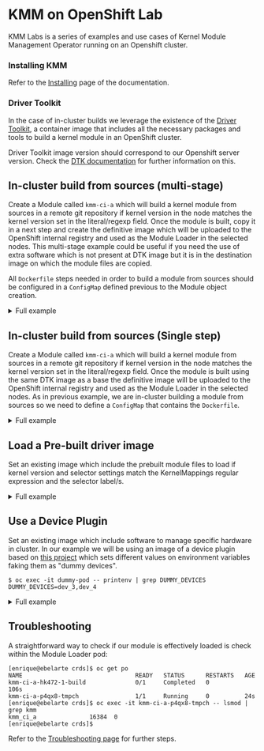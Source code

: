 # KMM on OpenShift Lab

KMM Labs is a series of examples and use cases of Kernel Module Management Operator running on an Openshift cluster.

### Installing KMM

Refer to the [Installing](documentation/install.md) page of the documentation.

### Driver Toolkit

In the case of in-cluster builds we leverage the existence of the
[Driver Toolkit](https://github.com/openshift/driver-toolkit), a container image that includes all the necessary
packages and tools to build a kernel module in an OpenShift cluster.

Driver Toolkit image version should correspond to our Openshift server version.
Check the [DTK documentation](https://github.com/openshift/driver-toolkit#finding-the-driver-toolkit-image-url-in-the-payload)
for further information on this.

## In-cluster build from sources (multi-stage)

Create a Module called `kmm-ci-a` which will build a kernel module from sources in a remote git repository if kernel
version in the node matches the kernel version set in the literal/regexp field.
Once the module is built, copy it in a next step and create the definitive image which will be uploaded to the OpenShift
internal registry and used as the Module Loader in the selected nodes.
This multi-stage example could be useful if you need the use of extra software which is not present at DTK image but it
is in the destination image on which the module files are copied.

All `Dockerfile` steps needed in order to build a module from sources should be configured in a `ConfigMap` defined
previous to the Module object creation.

<details>
<summary>Full example</summary>

```yaml
---
apiVersion: v1
kind: ConfigMap
metadata:
  name: build-module-multi
data:
  dockerfile: |
    FROM quay.io/openshift-release-dev/ocp-v4.0-art-dev@sha256:82faeb6a8caa174d9df3d259945ca161311fe6231d628e34ee0f1c8528371229 AS builder
    ARG KERNEL_VERSION
    WORKDIR /build
    RUN git clone https://github.com/rh-ecosystem-edge/kernel-module-management.git
    WORKDIR /build/kernel-module-management/ci/kmm-kmod
    RUN make

    FROM registry.redhat.io/ubi8/ubi-minimal
    ARG KERNEL_VERSION
    RUN microdnf -y install kmod
    COPY --from=builder /usr/bin/kmod /usr/bin/
    RUN for link in /usr/bin/modprobe /usr/bin/rmmod; do \
        ln -s /usr/bin/kmod "$link"; done

    COPY --from=builder /build/kernel-module-management/ci/kmm-kmod/*.ko /opt/lib/modules/${KERNEL_VERSION}/
    RUN depmod -b /opt
---
apiVersion: kmm.sigs.x-k8s.io/v1beta1
kind: Module
metadata:
  name: kmm-ci-a
spec:
  moduleLoader:
    container:
      modprobe:
        moduleName: kmm-ci-a
      kernelMappings:
        - literal: 4.18.0-372.19.1.el8_6.x86_64
          containerImage: image-registry.openshift-image-registry.svc:5000/default/kmm-kmod:4.18.0f
          build:
            dockerfileConfigMap:
              name: build-module-multi

  selector:
    feature.kmm.lab: 'true'
```

</details>

## In-cluster build from sources (Single step)

Create a Module called `kmm-ci-a` which will build a kernel module from sources in a remote git repository if kernel
version in the node matches the kernel version set in the literal/regexp field.
Once the module is built using the same DTK image as a base the definitive image will be uploaded to the OpenShift
internal registry and used as the Module Loader in the selected nodes.
As in previous example, we are in-cluster building a module from sources so we need to define a `ConfigMap` that
contains the `Dockerfile`.

<details>
<summary>Full example</summary>

```yaml
---
apiVersion: v1
kind: ConfigMap
metadata:
  name: build-module-single
data:
  dockerfile: |
    FROM quay.io/openshift-release-dev/ocp-v4.0-art-dev@sha256:82faeb6a8caa174d9df3d259945ca161311fe6231d628e34ee0f1c8528371229 AS builder
    ARG KERNEL_VERSION
    WORKDIR /build
    RUN git clone https://github.com/rh-ecosystem-edge/kernel-module-management.git
    WORKDIR /build/kernel-module-management/ci/kmm-kmod
    RUN make

    RUN mkdir -p /opt/lib/modules/${KERNEL_VERSION} && \
        cp /build/kmm-kmod/*.ko /opt/lib/modules/${KERNEL_VERSION}/
    RUN depmod -b /opt
---
apiVersion: kmm.sigs.x-k8s.io/v1beta1
kind: Module
metadata:
  name: kmm-ci-a
spec:
  moduleLoader:
    container:
      modprobe:
        moduleName: kmm-ci-a
      kernelMappings:
        - literal: 4.18.0-372.19.1.el8_6.x86_64
          containerImage: image-registry.openshift-image-registry.svc:5000/default/kmm-kmod:4.18.0single
          build:
            dockerfileConfigMap:
              name: build-module-single
  selector:
    feature.kmm.lab: 'true'
```
</details>

## Load a Pre-built driver image

Set an existing image which include the prebuilt module files to load if kernel version and selector settings match the
KernelMappings regular expression and the selector label/s.

<details>
<summary>Full example</summary>

```yaml
---
apiVersion: kmm.sigs.x-k8s.io/v1beta1
kind: Module
metadata:
  name: kmm-ci-a
spec:
  moduleLoader:
    container:
      modprobe:
        moduleName: kmm-ci-a
      kernelMappings:
        - literal: 4.18.0-372.19.1.el8_6.x86_64
          containerImage: image-registry.openshift-image-registry.svc:5000/default/kmm-kmod:4.18.1single
  selector:
    feature.kmm.lab: 'true'
```
</details>

## Use a Device Plugin

Set an existing image which include software to manage specific hardware in cluster.
In our example we will be using an image of a device plugin based on
[this project](https://github.com/redhat-nfvpe/k8s-dummy-device-plugin) which sets different values on environment
variables faking them as "dummy devices".

```shell
$ oc exec -it dummy-pod -- printenv | grep DUMMY_DEVICES
DUMMY_DEVICES=dev_3,dev_4
```

<details>
<summary>Full example</summary>

```yaml
---
apiVersion: kmm.sigs.x-k8s.io/v1beta1
kind: Module
metadata:
  name: kmm-ci-a
spec:
  devicePlugin:
    container:
      image: "quay.io/<org>/oc-dummy-device-plugin:0.1"
  moduleLoader:
    container:
      modprobe:
        moduleName: kmm-ci-a
      kernelMappings:
        - literal: 4.18.0-372.19.1.el8_6.x86_64
          containerImage: image-registry.openshift-image-registry.svc:5000/default/kmm-kmod:4.18.0single
  selector:
    feature.kmm.lab: 'true'
```
</details>

## Troubleshooting

A straightforward way to check if our module is effectively loaded is check within the Module Loader pod:
```shell
[enrique@ebelarte crds]$ oc get po
NAME                                READY   STATUS      RESTARTS   AGE
kmm-ci-a-hk472-1-build              0/1     Completed   0          106s
kmm-ci-a-p4qx8-tmpch                1/1     Running     0          24s
[enrique@ebelarte crds]$ oc exec -it kmm-ci-a-p4qx8-tmpch -- lsmod | grep kmm
kmm_ci_a               16384  0
[enrique@ebelarte crds]$
```

Refer to the [Troubleshooting page](documentation/troubleshooting.md) for further steps.